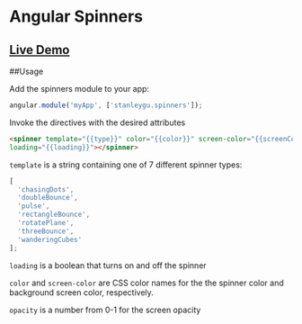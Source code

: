 # Angular Spinners

## [Live Demo](http://stanleygu.com/spinners/)

##Usage

Add the spinners module to your app:

```javascript
angular.module('myApp', ['stanleygu.spinners']);
```

Invoke the directives with the desired attributes
```html
<spinner template="{{type}}" color="{{color}}" screen-color="{{screenColor}}" screen-opacity="{{screenOpacity}}" 
loading="{{loading}}"></spinner>
```

`template` is a string containing one of 7 different spinner types:

```javascript
[
  'chasingDots',
  'doubleBounce',
  'pulse',
  'rectangleBounce',
  'rotatePlane',
  'threeBounce',
  'wanderingCubes'
];
```

`loading` is a boolean that turns on and off the spinner

`color` and `screen-color` are CSS color names for the the spinner color and background screen color, respectively.

`opacity` is a number from 0-1 for the screen opacity